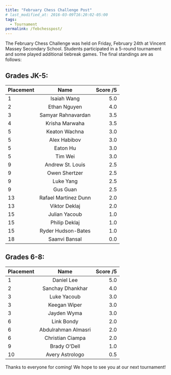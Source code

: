 ```yaml
---
title: "February Chess Challenge Post"
# last_modified_at: 2016-03-09T16:20:02-05:00
tags:
  - Tournament
permalink: /febchesspost/
---
```


The February Chess Challenge was held on Friday, February 24th at Vincent Massey Secondary School. Students participated in a 5-round tournament and some played additional tiebreak games. The final standings are as follows:

## Grades JK-5:

| Placement      | Name | Score /5     |
| :---        |    :----:   |          ---: |
| 1 | Isaiah Wang | 5.0 |
| 2 | Ethan Nguyen |  4.0 |
| 3 | Samyar Rahnavardan |  3.5 |
| 4 | Krisha Marwaha |  3.5 |
| 5 | Keaton Wachna |  3.0 |
| 5 | Alex Habibov |  3.0 |
| 5 | Eaton Hu |  3.0 |
| 5 | Tim Wei |  3.0 |
| 9 | Andrew St. Louis |  2.5 |
| 9 | Owen Shertzer |  2.5 |
| 9 | Luke Yang |  2.5 |
| 9 | Gus Guan |  2.5 |
| 13 | Rafael Martinez Dunn |  2.0 |
| 13 | Viktor Deklaj |  2.0 |
| 15 | Julian Yacoub |  1.0 |
| 15 | Philip Deklaj | 1.0 |
| 15 | Ryder Hudson-Bates | 1.0 |
| 18 | Saanvi Bansal | 0.0 |

## Grades 6-8:

| Placement      | Name | Score /5     |
| :---        |    :----:   |          ---: |
| 1 | Daniel Lee | 5.0 |
| 2 | Sanchay Dhankhar |  4.0 |
| 3 | Luke Yacoub |  3.0 |
| 3 | Keegan Wiper |  3.0 |
| 3 | Jayden Wyma |  3.0 |
| 6 | Link Bondy |  2.0 |
| 6 | Abdulrahman Almasri |  2.0 |
| 6 | Christian Ciampa |  2.0 |
| 9 | Brady O'Dell |  1.0 |
| 10 | Avery Astrologo |  0.5 |

Thanks to everyone for coming! We hope to see you at our next tournament! 